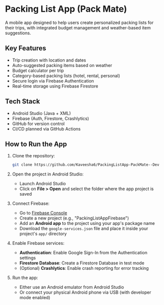 # Packing List App (Pack Mate)

A mobile app designed to help users create personalized packing lists for their trips, with integrated budget management and weather-based item suggestions.

## Key Features

- Trip creation with location and dates
- Auto-suggested packing items based on weather
- Budget calculator per trip
- Category-based packing lists (hotel, rental, personal)
- Secure login via Firebase Authentication
- Real-time storage using Firebase Firestore

## Tech Stack

- Android Studio (Java + XML)
- Firebase (Auth, Firestore, Crashlytics)
- GitHub for version control
- CI/CD planned via GitHub Actions

## How to Run the App

1. Clone the repository:
   ```bash
   git clone https://github.com/Kaveesha6/PackingListApp-PackMate--DevOps.git
   
2. Open the project in Android Studio:
   - Launch Android Studio
   - Click on **File > Open** and select the folder where the app project is saved

3. Connect Firebase:
   - Go to [Firebase Console](https://console.firebase.google.com)
   - Create a new project (e.g., "PackingListAppFirebase")
   - Add an **Android app** to the project using your app's package name
   - Download the `google-services.json` file and place it inside your project's `app/` directory

4. Enable Firebase services:
   - **Authentication**: Enable Google Sign-In from the Authentication settings
   - **Firestore Database**: Create a Firestore Database in test mode
   - (Optional) **Crashlytics**: Enable crash reporting for error tracking

5. Run the app:
   - Either use an Android emulator from Android Studio
   - Or connect your physical Android phone via USB (with developer mode enabled)

   

